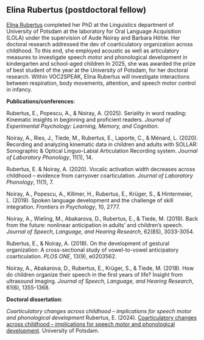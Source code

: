 ## Elina Rubertus (postdoctoral fellow)

[Elina Rubertus](https://elinarubertus.github.io/) completed her PhD at the Linguistics department of University of Potsdam at the laboratory for Oral Language Acquisition (LOLA) under the supervision of Aude Noiray and Barbara Höhle. Her doctoral research addressed the dev of coarticulatory organization across childhood. To this end, she employed acoustic as well as articulatory measures to investigate speech motor and phonological development in kindergarten and school-aged children
In 2025, she was awarded the prize of best student of the year at the University of Potsdam, for her doctoral research.
Within VOC2SPEAK, Elina Rubertus will investigate interactions between respiration, body movements, attention, and speech motor control in infancy.
  

**Publications/conferences**:

Rubertus, E., Popescu, A., & Noiray, A. (2025). Seriality in word reading: Kinematic insights in beginning and proficient readers. *Journal of Experimental Psychology: Learning, Memory, and Cognition*.

Noiray, A., Ries, J., Tiede, M., Rubertus, E., Laporte, C., & Ménard, L. (2020). Recording and analyzing kinematic data in children and adults with SOLLAR: Sonographic & Optical Linguo-Labial Articulation Recording system. *Journal of Laboratory Phonology*, 11(1), 14.

Rubertus, E. & Noiray, A. (2020). Vocalic activation width decreases across childhood – evidence from carryover coarticulation. *Journal of Laboratory Phonology*, 11(1), 7.

Noiray, A., Popescu, A., Killmer, H., Rubertus, E., Krüger, S., & Hintermeier, L. (2019). Spoken language development and the challenge of skill integration. *Frontiers in Psychology*, 10, 2777.

Noiray, A., Wieling, M., Abakarova, D., Rubertus, E., & Tiede, M. (2019). Back from the future: nonlinear anticipation in adults’ and children’s speech. *Journal of Speech, Language, and Hearing Research*, 62(8S), 3033-3054.

Rubertus, E., & Noiray, A. (2018). On the development of gestural organization: A cross-sectional study of vowel-to-vowel anticipatory coarticulation. *PLOS ONE*, 13(9), e0203562.

Noiray, A., Abakarova, D., Rubertus, E., Krüger, S., & Tiede, M. (2018). How do children organize their speech in the first years of life? Insight from ultrasound imaging. *Journal of Speech, Language, and Hearing Research*, 61(6), 1355-1368.

**Doctoral dissertation**:

*Coarticulatory changes across childhood – implications for speech motor and phonological development*
Rubertus, E. (2024). [Coarticulatory changes across childhood – implications for speech motor and phonological development](https://publishup.uni-potsdam.de/frontdoor/index/index/start/2/rows/10/sortfield/score/sortorder/desc/searchtype/simple/query/rubertus/docId/63012). University of Potsdam.
